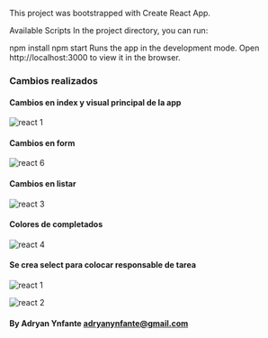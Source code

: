 This project was bootstrapped with Create React App.

Available Scripts
In the project directory, you can run:

npm install
npm start
Runs the app in the development mode.
Open http://localhost:3000 to view it in the browser.

### Cambios realizados
#### Cambios en index y visual principal de la app
![react 1](https://user-images.githubusercontent.com/92740455/166125942-8d72b58e-a101-4d97-bef5-3ff85136bcfd.jpg)

#### Cambios en form
![react 6](https://user-images.githubusercontent.com/92740455/166127153-07536b61-3eb7-4707-a2f1-2478ee63cd37.jpg)


#### Cambios en listar
![react 3](https://user-images.githubusercontent.com/92740455/166125991-a4fb14d2-38e7-4900-970d-36f60fae8b9d.jpg)

#### Colores de completados
![react 4](https://user-images.githubusercontent.com/92740455/166126104-1c884d49-291b-472b-a3ee-bdb945ffd5c0.jpg)

#### Se crea select para colocar responsable de tarea
![react 1](https://user-images.githubusercontent.com/92740455/166344739-b95cd895-f8fe-4e9a-bfa8-8ccc6464651e.jpg)

![react 2](https://user-images.githubusercontent.com/92740455/166344742-ebfce4ad-3af9-4778-b673-83adb32ea312.jpg)



#### By Adryan Ynfante adryanynfante@gmail.com
